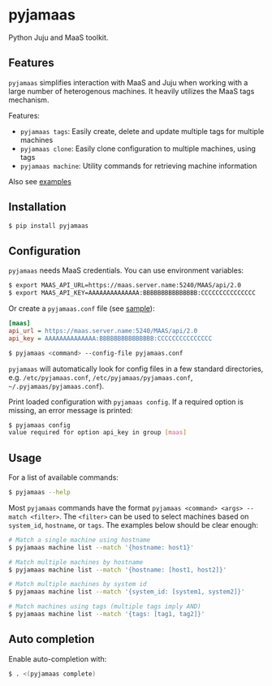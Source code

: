 # pyjamaas

Python Juju and MaaS toolkit.

## Features

`pyjamaas` simplifies interaction with MaaS and Juju when working with a large number of heterogenous machines. It heavily utilizes the MaaS tags mechanism.

Features:

- `pyjamaas tags`: Easily create, delete and update multiple tags for multiple machines
- `pyjamaas clone`: Easily clone configuration to multiple machines, using tags
- `pyjamaas machine`: Utility commands for retrieving machine information

Also see [examples](./EXAMPLES.md)

## Installation

```bash
$ pip install pyjamaas
```

## Configuration

`pyjamaas` needs MaaS credentials. You can use environment variables:

```bash
$ export MAAS_API_URL=https://maas.server.name:5240/MAAS/api/2.0
$ export MAAS_API_KEY=AAAAAAAAAAAAAA:BBBBBBBBBBBBBBB:CCCCCCCCCCCCCCC
```

Or create a `pyjamaas.conf` file (see [sample](./config/pyjamaas.conf)):

```ini
[maas]
api_url = https://maas.server.name:5240/MAAS/api/2.0
api_key = AAAAAAAAAAAAAA:BBBBBBBBBBBBBBB:CCCCCCCCCCCCCCC
```

```bash
$ pyjamaas <command> --config-file pyjamaas.conf
```

`pyjamaas` will automatically look for config files in a few standard directories, e.g. `/etc/pyjamaas.conf`, `/etc/pyjamaas/pyjamaas.conf`, `~/.pyjamaas/pyjamaas.conf`).

Print loaded configuration with `pyjamaas config`. If a required option is missing, an error message is printed:

```bash
$ pyjamaas config
value required for option api_key in group [maas]
```

## Usage

For a list of available commands:

```bash
$ pyjamaas --help
```

Most `pyjamaas` commands have the format `pyjamaas <command> <args> --match <filter>`. The `<filter>` can be used to select machines based on `system_id`, `hostname`, or `tags`. The examples below should be clear enough:

```bash
# Match a single machine using hostname
$ pyjamaas machine list --match '{hostname: host1}'
```

```bash
# Match multiple machines by hostname
$ pyjamaas machine list --match '{hostname: [host1, host2]}'
```

```bash
# Match multiple machines by system id
$ pyjamaas machine list --match '{system_id: [system1, system2]}'
```

```bash
# Match machines using tags (multiple tags imply AND)
$ pyjamaas machine list --match '{tags: [tag1, tag2]}'
```

## Auto completion

Enable auto-completion with:

```bash
$ . <(pyjamaas complete)
```
